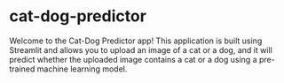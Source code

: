 # cat-dog-predictor
Welcome to the Cat-Dog Predictor app! This application is built using Streamlit and allows you to upload an image of a cat or a dog, and it will predict whether the uploaded image contains a cat or a dog using a pre-trained machine learning model.
